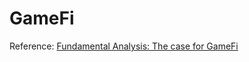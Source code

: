# GameFi


Reference: [Fundamental Analysis: The case for GameFi](https://akado.medium.com/fundamental-analysis-the-case-for-gamefi-2dd77a556148)

